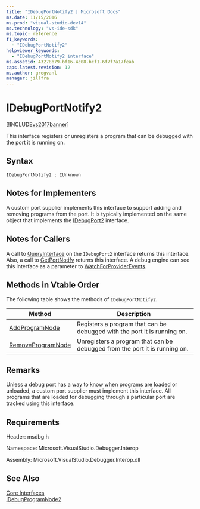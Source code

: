 ```yaml
---
title: "IDebugPortNotify2 | Microsoft Docs"
ms.date: 11/15/2016
ms.prod: "visual-studio-dev14"
ms.technology: "vs-ide-sdk"
ms.topic: reference
f1_keywords: 
  - "IDebugPortNotify2"
helpviewer_keywords: 
  - "IDebugPortNotify2 interface"
ms.assetid: 43278b79-bf16-4c08-bcf1-6f7f7a17feab
caps.latest.revision: 12
ms.author: gregvanl
manager: jillfra
---
```

# IDebugPortNotify2
[!INCLUDE[vs2017banner](../../../includes/vs2017banner.md)]

This interface registers or unregisters a program that can be debugged with the port it is running on.  
  
## Syntax  
  
```  
IDebugPortNotify2 : IUnknown  
```  
  
## Notes for Implementers  
 A custom port supplier implements this interface to support adding and removing programs from the port. It is typically implemented on the same object that implements the [IDebugPort2](../../../extensibility/debugger/reference/idebugport2.md) interface.  
  
## Notes for Callers  
 A call to [QueryInterface](https://msdn.microsoft.com/library/62fce95e-aafa-4187-b50b-e6611b74c3b3) on the `IDebugPort2` interface returns this interface. Also, a call to [GetPortNotify](../../../extensibility/debugger/reference/idebugdefaultport2-getportnotify.md) returns this interface. A debug engine can see this interface as a parameter to [WatchForProviderEvents](../../../extensibility/debugger/reference/idebugprogramprovider2-watchforproviderevents.md).  
  
## Methods in Vtable Order  
 The following table shows the methods of `IDebugPortNotify2`.  
  
|Method|Description|  
|------------|-----------------|  
|[AddProgramNode](../../../extensibility/debugger/reference/idebugportnotify2-addprogramnode.md)|Registers a program that can be debugged with the port it is running on.|  
|[RemoveProgramNode](../../../extensibility/debugger/reference/idebugportnotify2-removeprogramnode.md)|Unregisters a program that can be debugged from the port it is running on.|  
  
## Remarks  
 Unless a debug port has a way to know when programs are loaded or unloaded, a custom port supplier must implement this interface. All programs that are loaded for debugging through a particular port are tracked using this interface.  
  
## Requirements  
 Header: msdbg.h  
  
 Namespace: Microsoft.VisualStudio.Debugger.Interop  
  
 Assembly: Microsoft.VisualStudio.Debugger.Interop.dll  
  
## See Also  
 [Core Interfaces](../../../extensibility/debugger/reference/core-interfaces.md)   
 [IDebugProgramNode2](../../../extensibility/debugger/reference/idebugprogramnode2.md)
